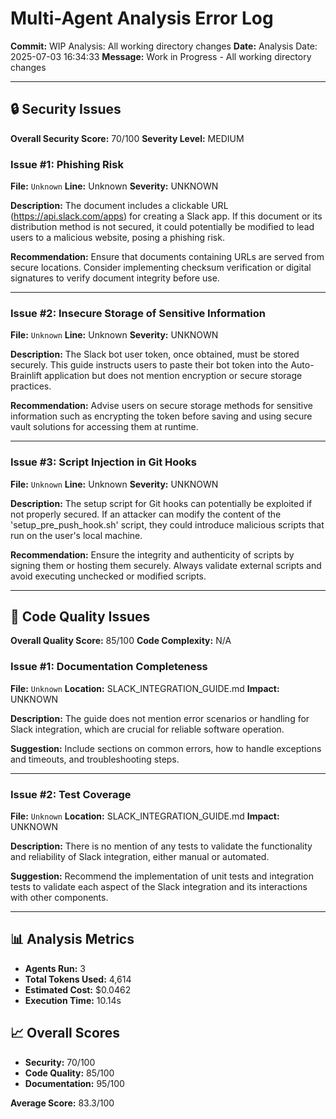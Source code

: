 # Multi-Agent Analysis Error Log

**Commit:** WIP Analysis: All working directory changes
**Date:** Analysis Date: 2025-07-03 16:34:33
**Message:** Work in Progress - All working directory changes

---

## 🔒 Security Issues

**Overall Security Score:** 70/100
**Severity Level:** MEDIUM

### Issue #1: Phishing Risk
**File:** `Unknown`
**Line:** Unknown
**Severity:** UNKNOWN

**Description:**
The document includes a clickable URL (https://api.slack.com/apps) for creating a Slack app. If this document or its distribution method is not secured, it could potentially be modified to lead users to a malicious website, posing a phishing risk.

**Recommendation:**
Ensure that documents containing URLs are served from secure locations. Consider implementing checksum verification or digital signatures to verify document integrity before use.

---

### Issue #2: Insecure Storage of Sensitive Information
**File:** `Unknown`
**Line:** Unknown
**Severity:** UNKNOWN

**Description:**
The Slack bot user token, once obtained, must be stored securely. This guide instructs users to paste their bot token into the Auto-Brainlift application but does not mention encryption or secure storage practices.

**Recommendation:**
Advise users on secure storage methods for sensitive information such as encrypting the token before saving and using secure vault solutions for accessing them at runtime.

---

### Issue #3: Script Injection in Git Hooks
**File:** `Unknown`
**Line:** Unknown
**Severity:** UNKNOWN

**Description:**
The setup script for Git hooks can potentially be exploited if not properly secured. If an attacker can modify the content of the 'setup_pre_push_hook.sh' script, they could introduce malicious scripts that run on the user's local machine.

**Recommendation:**
Ensure the integrity and authenticity of scripts by signing them or hosting them securely. Always validate external scripts and avoid executing unchecked or modified scripts.

---

## 🎯 Code Quality Issues

**Overall Quality Score:** 85/100
**Code Complexity:** N/A

### Issue #1: Documentation Completeness
**File:** `Unknown`
**Location:** SLACK_INTEGRATION_GUIDE.md
**Impact:** UNKNOWN

**Description:**
The guide does not mention error scenarios or handling for Slack integration, which are crucial for reliable software operation.

**Suggestion:**
Include sections on common errors, how to handle exceptions and timeouts, and troubleshooting steps.

---

### Issue #2: Test Coverage
**File:** `Unknown`
**Location:** SLACK_INTEGRATION_GUIDE.md
**Impact:** UNKNOWN

**Description:**
There is no mention of any tests to validate the functionality and reliability of Slack integration, either manual or automated.

**Suggestion:**
Recommend the implementation of unit tests and integration tests to validate each aspect of the Slack integration and its interactions with other components.

---

## 📊 Analysis Metrics

- **Agents Run:** 3
- **Total Tokens Used:** 4,614
- **Estimated Cost:** $0.0462
- **Execution Time:** 10.14s

## 📈 Overall Scores

- **Security:** 70/100
- **Code Quality:** 85/100
- **Documentation:** 95/100

**Average Score:** 83.3/100
